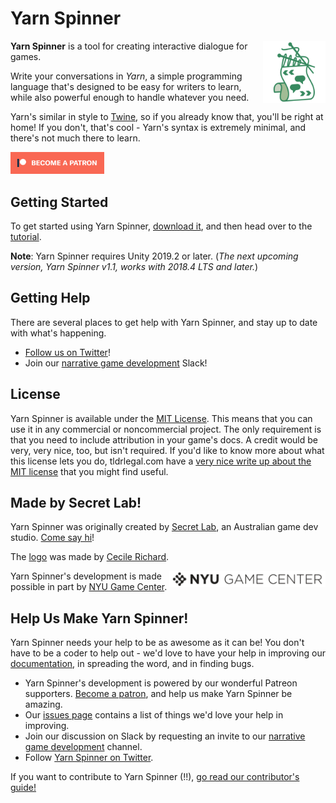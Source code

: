 # Yarn Spinner

<img src="Documentation/YarnSpinnerLogo.png" alt="Yarn Spinner logo" width="100px;" align="right">

**Yarn Spinner** is a tool for creating interactive dialogue for games. 

Write your conversations in *Yarn*, a simple programming language that's designed to be easy for writers to learn, while also powerful enough to handle whatever you need. 

Yarn's similar in style to [Twine](http://twinery.org), so if you already know that, you'll be right at home! If you don't, that's cool - Yarn's syntax is extremely minimal, and there's not much there to learn. 

<a href="https://www.patreon.com/bePatron?u=11132340"><img src="Documentation/patreon.png" width="150px"></a>

## Getting Started

To get started using Yarn Spinner, [download it](https://github.com/YarnSpinnerTool/YarnSpinner/releases/latest), and then head over to the [tutorial](https://yarnspinner.dev/docs/tutorial).

**Note**: Yarn Spinner requires Unity 2019.2 or later. (_The next upcoming version, Yarn Spinner v1.1, works with 2018.4 LTS and later._)

## Getting Help

There are several places to get help with Yarn Spinner, and stay up to date with what's happening.

* [Follow us on Twitter](https://twitter.com/YarnSpinnerTool)!
* Join our [narrative game development](http://lab.to/narrativegamedev) Slack!

## License

Yarn Spinner is available under the [MIT License](LICENSE.md). This means that you can use it in any commercial or noncommercial project. The only requirement is that you need to include attribution in your game's docs. A credit would be very, very nice, too, but isn't required. If you'd like to know more about what this license lets you do, tldrlegal.com have a [very nice write up about the MIT license](https://tldrlegal.com/license/mit-license) that you might find useful.

## Made by Secret Lab!

Yarn Spinner was originally created by [Secret Lab](http://secretlab.com.au), an Australian game dev studio. [Come say hi](https://twitter.com/thesecretlab)!

The [logo](Documentation/YarnSpinnerLogo.png) was made by [Cecile Richard](https://www.cecile-richard.com/).

<a href="https://gamecenter.nyu.edu/"><img src="Documentation/NYUGameCenter.png" alt="NYU Game Center logo" width="250px;" align="right"></a>

Yarn Spinner's development is made possible in part by [NYU Game Center](https://gamecenter.nyu.edu/). 


## Help Us Make Yarn Spinner!

Yarn Spinner needs your help to be as awesome as it can be! You don't have to be a coder to help out - we'd love to have your help in improving our [documentation](https://yarnspinner.dev/docs/tutorial), in spreading the word, and in finding bugs.

* Yarn Spinner's development is powered by our wonderful Patreon supporters. [Become a patron](https://patreon.com/secretlab), and help us make Yarn Spinner be amazing.
* Our [issues page](https://github.com/YarnSpinnerTool/YarnSpinner/issues) contains a list of things we'd love your help in improving.
* Join our discussion on Slack by requesting an invite to our [narrative game development](http://lab.to/narrativegamedev) channel.
* Follow [Yarn Spinner on Twitter](http://twitter.com/YarnSpinnerTool).

If you want to contribute to Yarn Spinner (!!), [go read our contributor's guide!](CONTRIBUTING.md)
